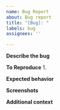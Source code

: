 ```yaml
---
name: Bug Report
about: Bug report
title: "[Bug]: "
labels: bug
assignees: ''

---
```


**Describe the bug**

**To Reproduce**
1. 

**Expected behavior**


**Screenshots**


**Additional context**
